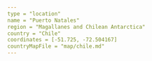 ```yaml
---
type = "location"
name = "Puerto Natales"
region = "Magallanes and Chilean Antarctica"
country = "Chile"
coordinates = [-51.725, -72.504167]
countryMapFile = "map/chile.md"
---
```

